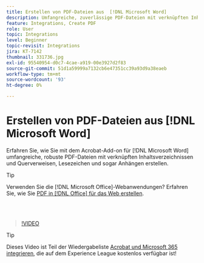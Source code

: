 ```yaml
---
title: Erstellen von PDF-Dateien aus  [!DNL Microsoft Word]
description: Umfangreiche, zuverlässige PDF-Dateien mit verknüpften Inhaltsverzeichnissen, Querverweisen, Lesezeichen und sogar Anhängen lassen sich mit dem Acrobat-Add-on für  [!DNL Microsoft Word] ganz einfach erstellen.
feature: Integrations, Create PDF
role: User
topic: Integrations
level: Beginner
topic-revisit: Integrations
jira: KT-7142
thumbnail: 331736.jpg
exl-id: 95540954-d0c7-4cae-a919-00e3927d2f83
source-git-commit: 51d1a59999a7132cb6e47351cc39a93d9a38eaeb
workflow-type: tm+mt
source-wordcount: '93'
ht-degree: 0%

---
```


# Erstellen von PDF-Dateien aus [!DNL Microsoft Word]

Erfahren Sie, wie Sie mit dem Acrobat-Add-on für [!DNL Microsoft Word] umfangreiche, robuste PDF-Dateien mit verknüpften Inhaltsverzeichnissen und Querverweisen, Lesezeichen und sogar Anhängen erstellen.

>[!TIP]
>
>Verwenden Sie die [!DNL Microsoft Office]-Webanwendungen? Erfahren Sie, wie Sie [PDF in [!DNL Office]  für das Web erstellen](../integrate/createofficeweb.md).

<br> 

>[!VIDEO](https://video.tv.adobe.com/v/331736?quality=12&learn=on&hidetitle=true)

>[!TIP]
>
>Dieses Video ist Teil der Wiedergabeliste [Acrobat und Microsoft 365 integrieren](https://experienceleague.adobe.com/de/playlists/acrobat-integrate-microsoft-365), die auf dem Experience League kostenlos verfügbar ist!